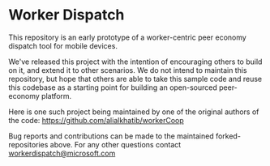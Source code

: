 # Worker Dispatch

This repository is an early prototype of a worker-centric peer economy dispatch tool for mobile devices. 
 
We've released this project with the intention of encouraging others to build on it, and extend it to other scenarios. We do not intend to maintain this repository, but hope that others are able to take this sample code and reuse this codebase as a starting point for building an open-sourced peer-economy platform. 
 
Here is one such project being maintained by one of the original authors of the code: https://github.com/alialkhatib/workerCoop
 
Bug reports and contributions can be made to the maintained forked-repositories above. For any other questions contact workerdispatch@microsoft.com
